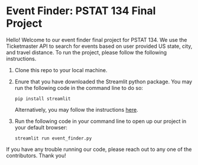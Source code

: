 # Event Finder: PSTAT 134 Final Project

Hello! Welcome to our event finder final project for PSTAT 134. We use the Ticketmaster API to search for events based on user provided US state, city, and travel distance. To run the project, please follow the following instructions.

1.  Clone this repo to your local machine.

2.  Enure that you have downloaded the Streamlit python package. You may run the following code in the command line to do so:

    `pip install streamlit`

    Alternatively, you may follow the instructions [here](https://docs.streamlit.io/get-started/installation).

3.  Run the following code in your command line to open up our project in your default browser:

    `streamlit run event_finder.py`

If you have any trouble running our code, please reach out to any one of the contributors. Thank you!